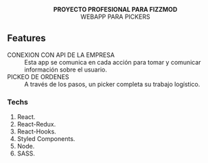 
<div align="center"><strong>PROYECTO PROFESIONAL PARA FIZZMOD</strong></div>
<div align="center">WEBAPP PARA PICKERS</div>

## Features
<dl>
  <dt>CONEXION CON API DE LA EMPRESA</dt>
  <dd>Esta app se comunica en cada acción para tomar y comunicar información sobre el usuario.</dd>

  <dt>PICKEO DE ORDENES</dt>
  <dd>A través de los pasos, un picker completa su trabajo logístico.</dd>
</dl>

### Techs

1.  React.<br />
2.  React-Redux.<br />
3.  React-Hooks.<br />
4.  Styled Components.<br />
5.  Node.<br />
6.  SASS.<br />
